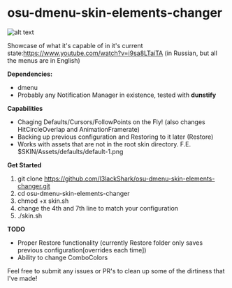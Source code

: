 # osu-dmenu-skin-elements-changer
![alt text](https://cdn.discordapp.com/attachments/562954897163812865/662493419066621952/unknown.png "Logo Title Text 1")

Showcase of what it's capable of in it's current state:https://www.youtube.com/watch?v=i9sa8LTaiTA (in Russian, but all the menus are in English)

**Dependencies:**
- dmenu
- Probably any Notification Manager in existence, tested with **dunstify**

**Capabilities**
- Chaging Defaults/Cursors/FollowPoints on the Fly! (also changes HitCircleOverlap and AnimationFramerate)
- Backing up previous configuration and Restoring to it later (Restore)
- Works with assets that are not in the root skin directory. F.E. $SKIN/Assets/defaults/default-1.png

**Get Started** 
1. git clone https://github.com/l3lackShark/osu-dmenu-skin-elements-changer.git
2. cd osu-dmenu-skin-elements-changer
3. chmod +x skin.sh
4. change the 4th and 7th line to match your configuration
4. ./skin.sh

**TODO**
- Proper Restore functionality (currently Restore folder only saves previous configuration[overrides each time])
- Ability to change ComboColors


Feel free to submit any issues or PR's to clean up some of the dirtiness that I've made!
